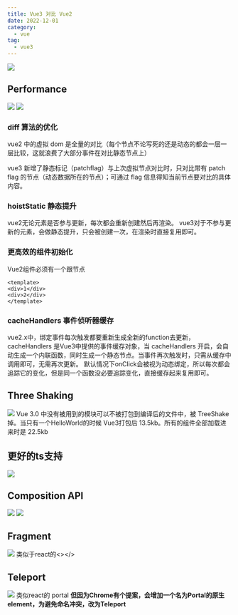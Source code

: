 ```yaml
---
title: Vue3 对比 Vue2
date: 2022-12-01
category:
  - vue
tag:
  - vue3
---
```

![](./images/231001604122942222.png)

## Performance
![](./images/886001704122942222.png)
![](./images/495002104122942222.png)
### diff 算法的优化

vue2 中的虚拟 dom 是全量的对比（每个节点不论写死的还是动态的都会一层一层比较，这就浪费了大部分事件在对比静态节点上）

vue3 新增了静态标记（patchflag）与上次虚拟节点对比时，只对比带有 patch flag 的节点（动态数据所在的节点）；可通过 flag 信息得知当前节点要对比的具体内容。

### hoistStatic 静态提升
vue2无论元素是否参与更新，每次都会重新创建然后再渲染。
vue3对于不参与更新的元素，会做静态提升，只会被创建一次，在渲染时直接复用即可。

### 更高效的组件初始化
Vue2组件必须有一个跟节点
```vue
<template>
<div>1</div>
<div>2</div>
</template>
```

### cacheHandlers 事件侦听器缓存
vue2.x中，绑定事件每次触发都要重新生成全新的function去更新，cacheHandlers 是Vue3中提供的事件缓存对象，当 cacheHandlers 开启，会自动生成一个内联函数，同时生成一个静态节点。当事件再次触发时，只需从缓存中调用即可，无需再次更新。
默认情况下onClick会被视为动态绑定，所以每次都会追踪它的变化，但是同一个函数没必要追踪变化，直接缓存起来复用即可。

## Three Shaking
![](./images/322001504122942222.png)
Vue 3.0 中没有被用到的模块可以不被打包到编译后的文件中，被 TreeShake 掉。当只有一个HelloWorld的时候 Vue3打包后 13.5kb。所有的组件全部加载进来时是 22.5kb

## 更好的ts支持
![](./images/348005703122942222.png)

## Composition API

![](./images/705005803122942222.png)
![](./images/612005903122942222.png)

## Fragment
![](./images/900005903122942222.png)
类似于react的<></>

## Teleport
![](./images/013000804122942222.png)
类似react的 portal
**但因为Chrome有个提案，会增加一个名为Portal的原生element，为避免命名冲突，改为Teleport**
